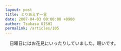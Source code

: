 ```yaml
---
layout: post
title: とりあえず一言
date: 2007-04-03 00:00:00 +0900
author: Tsukasa OISHI
permalink: /articles/105
---
```



　日曜日にはお花見にいったりしていました。眠いです。  

